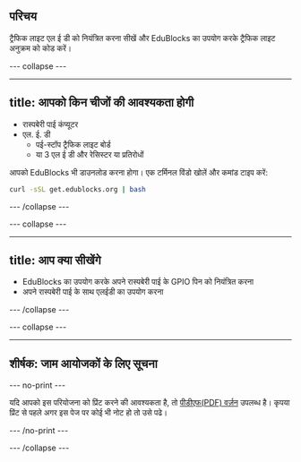 ## परिचय

ट्रैफिक लाइट एल ई डी को नियंत्रित करना सीखें और EduBlocks का उपयोग करके ट्रैफिक लाइट अनुक्रम को कोड करें।

\--- collapse \---

* * *

## title: आपको किन चीजों की आवश्यकता होगी

- रास्पबेरी पाई कंप्यूटर
- एल. ई. डी 
    - पई-स्टॉप ट्रैफिक लाइट बोर्ड
    - या 3 एल ई डी और रेसिस्टर या प्रतिरोधों

आपको EduBlocks भी डाउनलोड करना होगा। एक टर्मिनल विंडो खोलें और कमांड टाइप करें:

```bash
curl -sSL get.edublocks.org | bash
```

\--- /collapse \---

\--- collapse \---

* * *

## title: आप क्या सीखेंगे

- EduBlocks का उपयोग करके अपने रास्पबेरी पाई के GPIO पिन को नियंत्रित करना
- अपने रास्पबेरी पाई के साथ एलईडी का उपयोग करना

\--- /collapse \---

\--- collapse \---

* * *

## शीर्षक: जाम आयोजकों के लिए सूचना

\--- no-print \---

यदि आपको इस परियोजना को प्रिंट करने की आवश्यकता है, तो [पीडीएफ(PDF) वर्ज़न](https://github.com/raspberrypilearning/jam-worksheets/raw/master/pdf/Traffic-Lights-EduBlocks.pdf) उपलब्ध है। कृपया प्रिंट से पहले अगर इस पेज पर कोई भी नोट हो तो उसे पढे।

\--- /no-print \---

\--- /collapse \---
